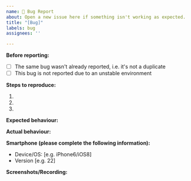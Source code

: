 ```yaml
---
name: 🐛 Bug Report
about: Open a new issue here if something isn't working as expected.
title: "[Bug]"
labels: bug
assignees: ''

---
```


**Before reporting:**
- [ ] The same bug wasn't already reported, i.e. it's not a duplicate
- [ ] This bug is not reported due to an unstable environment

**Steps to reproduce:**

1.
2.
3.

**Expected behaviour:**

**Actual behaviour:**

**Smartphone (please complete the following information):**
 - Device/OS: [e.g. iPhone6/iOS8]
 - Version [e.g. 22]

**Screenshots/Recording:**

